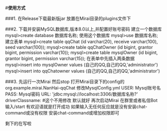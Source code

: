 #**使用方式**

###1.
    在Release下载最新版jar
    放置在Mirai目录的plugins文件下

###2.
    下载并安装MySQL数据库,版本8.0以上,并配置好账号密码
    建立一个数据库
    mysql>create database 数据库名称;
    使用这个数据库
    mysql>use 数据库名称;
    建立表单
    mysql>create table qqChat (id varchar(20), receive varchar(100), seed varchar(100));
    mysql>create table qqChatOwner (id bigint, grantor bigint, permission varchar(10));
    mysql>create table mysqlOwner (id bigint, grantor bigint, permission varchar(15));
    在表单中先插入两条数据
    mysql>insert into mysqlOwner values (自己的QQ,自己的QQ,'administrator')
    mysql>insert into qqChatowner values (自己的QQ,自己的QQ,'administrator')

###3.
    先运行一次Mirai 然后stop
    打开Mirai目录下的config的org.example.mirai.NanHai-qqChat
    修改MysqlConfig.yml
    USER: Mysql账号名
    PASS: Mysql密码
    URL: 'jdbc:mysql://localhost:3306/数据库名称?'
    driverClassname: #这个不用修改 默认就好
    再次启动Mirai
    在群里或者私信Bot 输入/start 有欢迎语就是打开成功
    如果输入无任何反应就是没有安装chat-command或没有权限 安装chat-command或增加权限即可

剩下的在写啦
